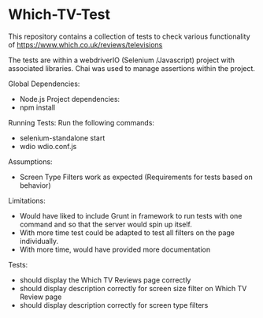 # Which-TV-Test

This repository contains a collection of tests to check various functionality of https://www.which.co.uk/reviews/televisions


The tests are within a webdriverIO (Selenium /Javascript) project with associated libraries. Chai was used to manage assertions within the project.

Global Dependencies:
-	Node.js	
Project dependencies:
-	npm install

Running Tests:
Run the following commands:
-	selenium-standalone start
-	wdio wdio.conf.js

Assumptions:
-	Screen Type Filters work as expected (Requirements for tests based on behavior)

Limitations:
-  	Would have liked to include Grunt in framework to run tests with one command and so that the server would spin up itself.
- 	With more time test could be adapted to test all filters on the page individually.
-	With more time, would have provided more documentation

Tests:
-	should display the Which TV Reviews page correctly
-	should display description correctly for screen size filter on Which TV Review page
-	should display description correctly for screen type filters


